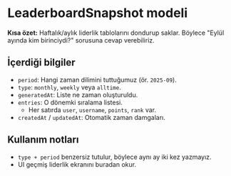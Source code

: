 # LeaderboardSnapshot modeli

**Kısa özet:** Haftalık/aylık liderlik tablolarını dondurup saklar. Böylece "Eylül ayında kim birinciydi?" sorusuna cevap verebiliriz.

## İçerdiği bilgiler

- `period`: Hangi zaman dilimini tuttuğumuz (ör. `2025-09`).
- `type`: `monthly`, `weekly` veya `alltime`.
- `generatedAt`: Liste ne zaman oluşturuldu.
- `entries`: O dönemki sıralama listesi.
  - Her satırda `user`, `username`, `points`, `rank` var.
- `createdAt` / `updatedAt`: Otomatik zaman damgaları.

## Kullanım notları

- `type + period` benzersiz tutulur, böylece aynı ay iki kez yazmayız.
- UI geçmiş liderlik ekranını buradan okur.
